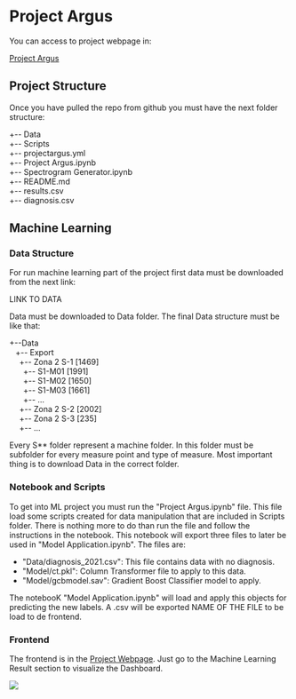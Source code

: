 # Project Argus


You can access to project webpage in:

<a href="https://projectargus.herokuapp.com/">Project Argus</a>


## Project Structure

Once you have pulled the repo from github you must have the next folder structure:

+-- Data<br>
+-- Scripts<br>
+-- projectargus.yml<br>
+-- Project Argus.ipynb<br>
+-- Spectrogram Generator.ipynb<br>
+-- README.md<br>
+-- results.csv<br>
+-- diagnosis.csv<br>


## Machine Learning

### Data Structure

For run machine learning part of the project first data must be downloaded from the next link:

LINK TO DATA

Data must be downloaded to Data folder. The final Data structure must be like that:

+--Data<br>
&ensp; +-- Export<br>
&ensp;&ensp; +-- Zona 2 S-1 [1469]<br>
&ensp;&ensp;&ensp; +-- S1-M01 [1991]<br>
&ensp;&ensp;&ensp; +-- S1-M02 [1650]<br>
&ensp;&ensp;&ensp; +-- S1-M03 [1661]<br>
&ensp;&ensp;&ensp; +-- ...<br>
&ensp;&ensp; +-- Zona 2 S-2 [2002]<br>
&ensp;&ensp; +-- Zona 2 S-3 [235]<br>
&ensp;&ensp; +-- ...<br>

Every S** folder represent a machine folder. In this folder must be subfolder for every measure point and type of measure. Most important thing is to download Data in the correct folder.


### Notebook and Scripts

To get into ML project you must run the "Project Argus.ipynb" file. This file load some scripts created for data manipulation that are included in Scripts folder. There is nothing more to do than run the file and follow the instructions in the notebook. This notebook will export three files to later be used in "Model Application.ipynb". The files are:

- "Data/diagnosis_2021.csv": This file contains data with no diagnosis.
- "Model/ct.pkl": Column Transformer file to apply to this data.
- "Model/gcbmodel.sav": Gradient Boost Classifier model to apply.

The notebooK "Model Application.ipynb" will load and apply this objects for predicting the new labels. A .csv will be exported NAME OF THE FILE to be load to de frontend.




### Frontend

The frontend is in the <a href="https://projectargus.herokuapp.com/">Project Webpage</a>. Just go to the Machine Learning Result section to visualize the Dashboard.

<img src="https://teromanager2.s3-us-west-2.amazonaws.com/projectargus/argus_front_ml.JPG">








